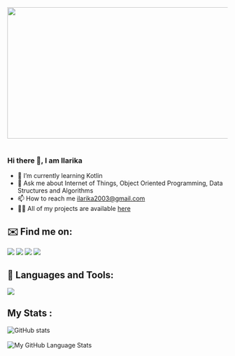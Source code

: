 <div align="center">
  <img src="https://media.giphy.com/media/dWesBcTLavkZuG35MI/giphy.gif" width="600" height="300"/>
</div>
</br>

### Hi there 👋, I am Ilarika

<!--
**mist232/mist232** is a ✨ _special_ ✨ repository because its `README.md` (this file) appears on your GitHub profile.

Here are some ideas to get you started:


-->
- 🌱 I’m currently learning Kotlin
- 💬 Ask me about Internet of Things, Object Oriented Programming, Data Structures and Algorithms
- 📫 How to reach me ilarika2003@gmail.com
- 👨‍💻 All of my projects are available  <a id="link" href="https://github.com/mist232?tab=repositories">here</a>
## ✉️ Find me on:
<a href= "https://www.linkedin.com/in/ilarika-singh-376b44227/"><img src="https://img.shields.io/badge/LinkedIn-0077B5?style=for-the-badge&logo=linkedin&logoColor=white"/></a>
<a href="https://leetcode.com/sel089/"><img src="https://img.shields.io/badge/-LeetCode-FFA116?style=for-the-badge&logo=LeetCode&logoColor=black"/></a>
<a href="https://www.hackerrank.com/profile/2001640100132_A"><img src="https://img.shields.io/badge/-Hackerrank-2EC866?style=for-the-badge&logo=HackerRank&logoColor=white"/></a>
<a href="https://github.com/mist232"><img src="https://img.shields.io/badge/GitHub-100000?style=for-the-badge&logo=github&logoColor=white"/></a>
## 🧰 Languages and Tools:
<a href="https://skillicons.dev">
    <img src="https://skillicons.dev/icons?i=androidstudio,arduino,blender,c,eclipse,firebase,gcp,idea,html,java,py,vscode" />
  </a>
  
## My Stats :
![GitHub stats](https://github-readme-stats.vercel.app/api?username=mist232&show_icons=true&theme=tokyonight&hide=contribs,prs)
</br>
</br>
![My GitHub Language Stats](https://github-readme-stats.vercel.app/api/top-langs/?username=mist232&langs_count=5&size_weight=0&count_weight=1&theme=tokyonight)
